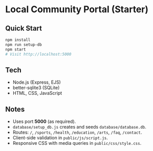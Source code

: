 # Local Community Portal (Starter)

## Quick Start
```bash
npm install
npm run setup-db
npm start
# Visit http://localhost:5000
```

## Tech
- Node.js (Express, EJS)
- better-sqlite3 (SQLite)
- HTML, CSS, JavaScript

## Notes
- Uses port **5000** (as required).
- `database/setup_db.js` creates and seeds `database/database.db`.
- Routes: `/`, `/sports`, `/health`, `/education`, `/arts`, `/faq`, `/contact`.
- Client-side validation in `public/js/script.js`.
- Responsive CSS with media queries in `public/css/style.css`.

